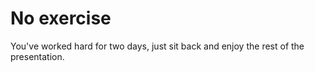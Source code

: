 # No exercise

You've worked hard for two days, just sit back and enjoy the rest of the presentation.
